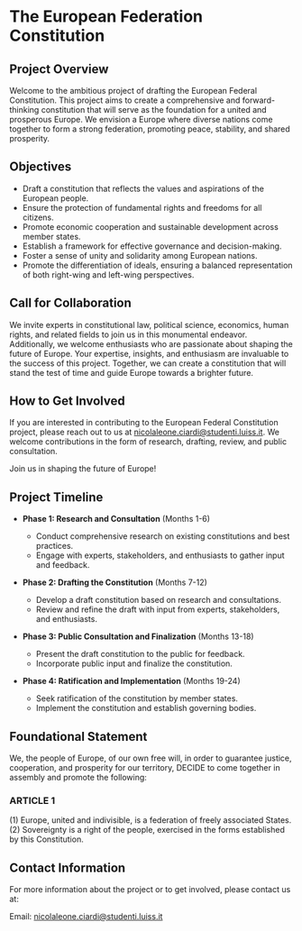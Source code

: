 # The European Federation Constitution

## Project Overview

Welcome to the ambitious project of drafting the European Federal Constitution. This project aims to create a comprehensive and forward-thinking constitution that will serve as the foundation for a united and prosperous Europe. We envision a Europe where diverse nations come together to form a strong federation, promoting peace, stability, and shared prosperity.

## Objectives

- Draft a constitution that reflects the values and aspirations of the European people.
- Ensure the protection of fundamental rights and freedoms for all citizens.
- Promote economic cooperation and sustainable development across member states.
- Establish a framework for effective governance and decision-making.
- Foster a sense of unity and solidarity among European nations.
- Promote the differentiation of ideals, ensuring a balanced representation of both right-wing and left-wing perspectives.

## Call for Collaboration

We invite experts in constitutional law, political science, economics, human rights, and related fields to join us in this monumental endeavor. Additionally, we welcome enthusiasts who are passionate about shaping the future of Europe. Your expertise, insights, and enthusiasm are invaluable to the success of this project. Together, we can create a constitution that will stand the test of time and guide Europe towards a brighter future.

## How to Get Involved

If you are interested in contributing to the European Federal Constitution project, please reach out to us at [nicolaleone.ciardi@studenti.luiss.it](mailto:nicolaleone.ciardi@studenti.luiss.it). We welcome contributions in the form of research, drafting, review, and public consultation.

Join us in shaping the future of Europe!

## Project Timeline

- **Phase 1: Research and Consultation** (Months 1-6)
  - Conduct comprehensive research on existing constitutions and best practices.
  - Engage with experts, stakeholders, and enthusiasts to gather input and feedback.

- **Phase 2: Drafting the Constitution** (Months 7-12)
  - Develop a draft constitution based on research and consultations.
  - Review and refine the draft with input from experts, stakeholders, and enthusiasts.

- **Phase 3: Public Consultation and Finalization** (Months 13-18)
  - Present the draft constitution to the public for feedback.
  - Incorporate public input and finalize the constitution.

- **Phase 4: Ratification and Implementation** (Months 19-24)
  - Seek ratification of the constitution by member states.
  - Implement the constitution and establish governing bodies.

## Foundational Statement

We, the people of Europe, of our own free will, in order to guarantee justice, cooperation, and prosperity for our territory, DECIDE to come together in assembly and promote the following:

### ARTICLE 1
(1) Europe, united and indivisible, is a federation of freely associated States.
(2) Sovereignty is a right of the people, exercised in the forms established by this Constitution.

## Contact Information

For more information about the project or to get involved, please contact us at:

Email: [nicolaleone.ciardi@studenti.luiss.it](mailto:nicolaleone.ciardi@studenti.luiss.it)